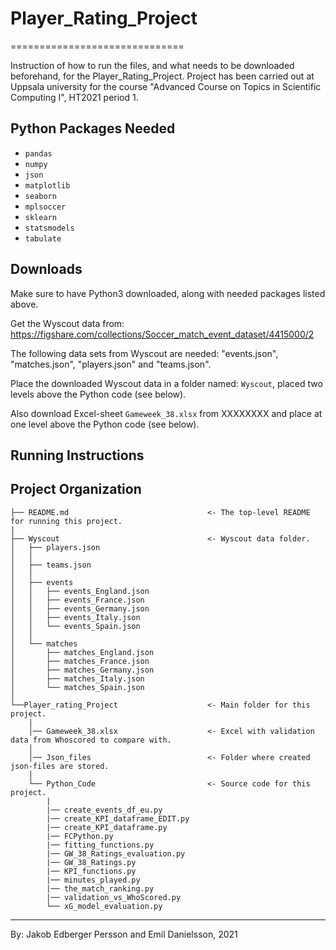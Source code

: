 # Player_Rating_Project
==============================

Instruction of how to run the files, and what needs to be downloaded beforehand, for the Player_Rating_Project. Project has been carried out at Uppsala university for the course "Advanced Course on Topics in Scientific Computing I", HT2021 period 1.

Python Packages Needed
------------
- `pandas`
- `numpy`
- `json`
- `matplotlib`
- `seaborn`
- `mplsoccer`
- `sklearn`
- `statsmodels`
- `tabulate`

Downloads
------------
Make sure to have Python3 downloaded, along with needed packages listed above.

Get the Wyscout data from: https://figshare.com/collections/Soccer_match_event_dataset/4415000/2 

The following data sets from Wyscout are needed: "events.json", "matches.json", "players.json" and "teams.json".

Place the downloaded Wyscout data in a folder named: `Wyscout`, placed two levels above the Python code (see below).

Also download Excel-sheet `Gameweek_38.xlsx` from XXXXXXXX and place at one level above the Python code (see below).

Running Instructions
------------



Project Organization
------------

    ├── README.md                               <- The top-level README for running this project.
    |
    ├── Wyscout                                 <- Wyscout data folder.
    │   ├── players.json
    │   │
    │   ├── teams.json  
    │   │
    │   ├── events            
    │   │   ├── events_England.json
    │   │   ├── events_France.json
    │   │   ├── events_Germany.json
    │   │   ├── events_Italy.json
    │   │   └── events_Spain.json
    │   │
    │   └── matches            
    │       ├── matches_England.json
    │       ├── matches_France.json
    │       ├── matches_Germany.json
    │       ├── matches_Italy.json
    │       └── matches_Spain.json
    │
    └──Player_rating_Project                    <- Main folder for this project.
        |
        │── Gameweek_38.xlsx                    <- Excel with validation data from Whoscored to compare with.
        │
        │── Json_files                          <- Folder where created json-files are stored.
        │
        └── Python_Code                         <- Source code for this project.
            |
            |── create_events_df_eu.py
            |── create_KPI_dataframe_EDIT.py
            |── create_KPI_dataframe.py
            |── FCPython.py
            |── fitting_functions.py
            |── GW_38_Ratings_evaluation.py
            |── GW_38_Ratings.py
            |── KPI_functions.py
            |── minutes_played.py
            |── the_match_ranking.py
            |── validation_vs_WhoScored.py
            └── xG_model_evaluation.py

--------

By: Jakob Edberger Persson and Emil Danielsson, 2021
